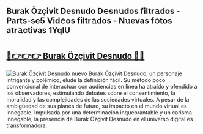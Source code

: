 ## Burak Özçivit Desnudo D𝚎sn𝚞dos filtr𝚊dos - Parts-se5 Vid𝚎os filtr𝚊dos - N𝚞evas f𝚘tos atr𝚊ctivas 1YqIU

# <h2><a href="http://mb628w0.tromn.icu/?c=Burak+%c3%96z%c3%a7ivit+Desnudo">🔗👉👉👉 Burak Özçivit Desnudo 🔗🔗</a></h2>

[![Burak Özçivit Desnudo nuevo](https://i.imgur.com/pEAQMta.gif)](http://mb628w0.tromn.icu/?c=Burak+%c3%96z%c3%a7ivit+Desnudo)
Burak Özçivit Desnudo, un personaje intrigante y polémico, elude la definición fácil. Su método poco convencional de interactuar con audiencias en línea ha atraído y ofendido a los observadores, estimulando debates sobre el consentimiento, la moralidad y las complejidades de las sociedades virtuales. A pesar de la ambigüedad de sus planes de futuro, su impacto en el mundo virtual es innegable. Impulsada por una determinación inquebrantable y un carisma innegable, la presencia de Burak Özçivit Desnudo en el universo digital es transformadora.
